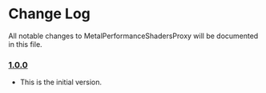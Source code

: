 # Change Log
All notable changes to MetalPerformanceShadersProxy will be documented in this file.

### [1.0.0](https://github.com/xmartlabs/MetalPerformanceShadersProxy/releases/tag/1.0.0)
<!-- Released on 2016-01-20. -->

* This is the initial version.

[xmartlabs]: https://xmartlabs.com
